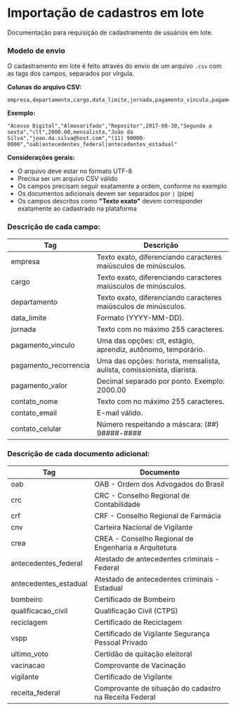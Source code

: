 # **Importação de cadastros em lote**

 Documentação para requisição de cadastramento de usuários em lote.

### **Modelo de envio**

O cadastramento em lote é feito através do envio de um arquivo `.csv` com as tags dos campos, separados por vírgula.

**Colunas do arquivo CSV:**

```
empresa,departamento,cargo,data_limite,jornada,pagamento_vinculo,pagamento_valor,pagamento_recorrencia,contato_nome,contato_email,contato_celular,documentos_extra
```

**Exemplo:**

```
"Acesso Digital","Almoxarifado","Repositor",2017-08-30,"Segunda a sexta","clt",2000.00,mensalista,"João da Silva","joao.da.silva@host.com","(11) 90000-0000","oab|antecedentes_federal|antecedentes_estadual"
```

**Considerações gerais:**

- O arquivo deve estar no formato UTF-8
- Precisa ser um arquivo CSV válido
- Os campos precisam seguir exatamente a ordem, conforme no exemplo
- Os documentos adicionais devem ser separados por `|` (pipe)
- Os campos descritos como **"Texto exato"** devem corresponder exatamente ao cadastrado na plataforma

### **Descrição de cada campo:**

|Tag|Descrição|
|--------|-----|
|empresa|Texto exato, diferenciando caracteres maiúsculos de minúsculos.
|cargo|Texto exato, diferenciando caracteres maiúsculos de minúsculos.
|departamento|Texto exato, diferenciando caracteres maiúsculos de minúsculos.
|data_limite|Formato (YYYY-MM-DD).
|jornada|Texto com no máximo 255 caracteres.
|pagamento_vinculo|Uma das opções: clt, estágio, aprendiz, autônomo, temporário.
|pagamento_recorrencia|Uma das opções: horista, mensalista, aulista, comissionista, diarista.
|pagamento_valor|Decimal separado por ponto. Exemplo: 2000.00
|contato_nome|Texto com no máximo 255 caracteres.
|contato_email|E-mail válido.
|contato_celular|Número respeitando a máscara: (##) 9####-####

### **Descrição de cada documento adicional:**

|Tag|Documento|
|--------|-----|
|oab|OAB - Ordem dos Advogados do Brasil
|crc|CRC - Conselho Regional de Contabilidade
|crf|CRF - Conselho Regional de Farmácia
|cnv|Carteira Nacional de Vigilante
|crea|CREA - Conselho Regional de Engenharia e Arquitetura
|antecedentes_federal|Atestado de antecedentes criminais - Federal
|antecedentes_estadual|Atestado de antecedentes criminais - Estadual
|bombeiro|Certificado de Bombeiro
|qualificacao_civil|Qualificação Civil (CTPS)
|reciclagem|Certificado de Reciclagem
|vspp|Certificado de Vigilante Segurança Pessoal Privado
|ultimo_voto|Certidão de quitação eleitoral
|vacinacao|Comprovante de Vacinação
|vigilante|Certificado de Vigilante
|receita_federal|Comprovante de situação do cadastro na Receita Federal

